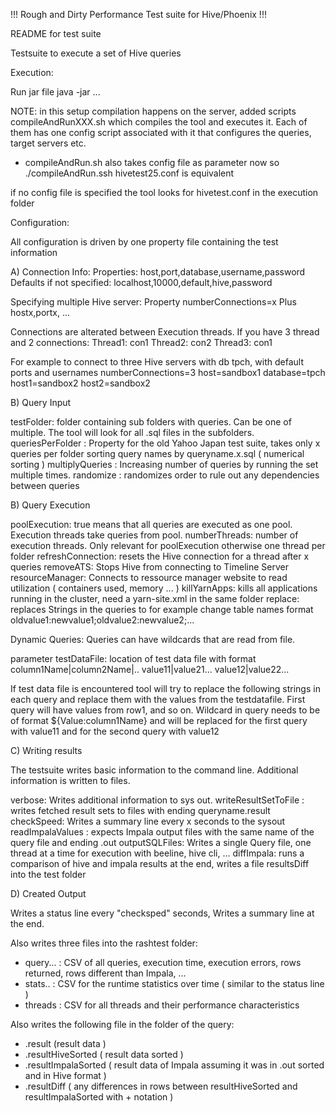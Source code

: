 !!! Rough and Dirty Performance Test suite for Hive/Phoenix !!! 


README for test suite

Testsuite to execute a set of Hive queries

Execution: 

Run jar file
java -jar ... <config file>

NOTE: in this setup compilation happens on the server, added scripts compileAndRunXXX.sh which compiles the tool and executes it. Each of them has one config script associated with it that configures the queries, target servers etc.
- compileAndRun.sh also takes config file as parameter now so ./compileAndRun.ssh hivetest25.conf is equivalent

if no config file is specified the tool looks for hivetest.conf in the execution folder


Configuration:

All configuration is driven by one property file containing the test information

A) Connection Info:
Properties: host,port,database,username,password
Defaults if not specified: localhost,10000,default,hive,password

Specifying multiple Hive server:
Property numberConnections=x
Plus hostx,portx, ... 

Connections are alterated between Execution threads. If you have 3 thread and 2 connections:
Thread1: con1
Thread2: con2
Thread3: con1

For example to connect to three Hive servers with db tpch, with default ports and usernames 
numberConnections=3
host=sandbox1
database=tpch
host1=sandbox2
host2=sandbox2

B) Query Input 

testFolder: folder containing sub folders with queries. Can be one of multiple.
	The tool will look for all .sql files in the subfolders. 
queriesPerFolder : Property for the old Yahoo Japan test suite, takes only x queries per folder
	sorting query names by queryname.x.sql ( numerical sorting ) 
multiplyQueries : Increasing number of queries by running the set multiple times. 
randomize : randomizes order to rule out any dependencies between queries

	
B) Query Execution

poolExecution: true means that all queries are executed as one pool. Execution threads take
	queries from pool. 
numberThreads: number of execution threads. 
	Only relevant for poolExecution otherwise one thread per folder
refreshConnection: resets the Hive connection for a thread after x queries
removeATS: Stops Hive from connecting to Timeline Server
resourceManager: Connects to ressource manager website to read utilization ( containers used, memory ... )
killYarnApps: kills all applications running in the cluster, need a yarn-site.xml in the same folder
replace: replaces Strings in the queries to for example change table names format oldvalue1:newvalue1;oldvalue2:newvalue2;...

Dynamic Queries:
Queries can have wildcards that are read from file.

parameter testDataFile: location of test data file with format 
column1Name|column2Name|..
value11|value21...
value12|value22...

If test data file is encountered tool will try to replace the following strings in each query and replace them
with the values from the testdatafile. First query will have values from row1, and so on.
Wildcard in query needs to be of format ${Value:column1Name} and will be replaced for the first query with value11 and for the second query with value12

C) Writing results

The testsuite writes basic information to the command line. Additional information is 
written to files. 

verbose: Writes additional information to sys out. 
writeResultSetToFile : writes fetched result sets to files with ending queryname.result
checkSpeed: Writes a summary line every x seconds to the sysout
readImpalaValues : expects Impala output files with the same name of the query file and ending .out 
outputSQLFiles: Writes a single Query file, one thread at a time for execution with beeline, hive cli, ...
diffImpala: runs a comparison of hive and impala results at the end, writes a file resultsDiff into the test folder

D) Created Output

Writes a status line every "checksped" seconds, Writes a summary line at the end. 

Also writes three files into the rashtest folder:
- query... : CSV of all queries, execution time, execution errors, rows returned, rows different than Impala, ...
- stats..  : CSV for the runtime statistics over time ( similar to the status line )
- threads  : CSV for all threads and their performance characteristics

Also writes the following file in the folder of the query:
- <queryname>.result (result data )
- <queryname>.resultHiveSorted ( result data sorted )
- <queryname>.resultImpalaSorted ( result data of Impala assuming it was in <queryname>.out sorted and in Hive format )
- <queryname>.resultDiff ( any differences in rows between resultHiveSorted and resultImpalaSorted with + notation )


